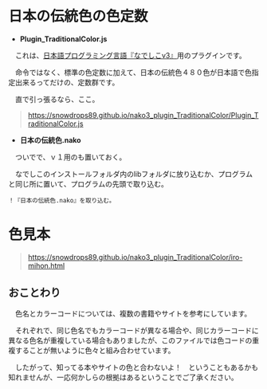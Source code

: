 # 日本の伝統色の色定数
- **Plugin_TraditionalColor.js**

　これは、[日本語プログラミング言語『なでしこv3』](https://nadesi.com/top/)用のプラグインです。
 
　命令ではなく、標準の色定数に加えて、日本の伝統色４８０色が日本語で色指定出来るってだけの、定数群です。

　直で引っ張るなら、ここ。

> https://snowdrops89.github.io/nako3_plugin_TraditionalColor/Plugin_TraditionalColor.js
 
- **日本の伝統色.nako**

　ついでで、ｖ１用のも置いておく。

　なでしこのインストールフォルダ内のlibフォルダに放り込むか、プログラムと同じ所に置いて、プログラムの先頭で取り込む。

```
！『日本の伝統色.nako』を取り込む。
```


# 色見本
> https://snowdrops89.github.io/nako3_plugin_TraditionalColor/iro-mihon.html
 
## おことわり
　色名とカラーコードについては、複数の書籍やサイトを参考にしています。
 
　それぞれで、同じ色名でもカラーコードが異なる場合や、同じカラーコードに異なる色名が重複している場合もありましたが、このファイルでは色コードの重複することが無いように色々と組み合わせています。
 
　したがって、知ってる本やサイトの色と合わないよ！　ということもあるかも知れませんが、一応何かしらの根拠はあるということでご了承ください。

